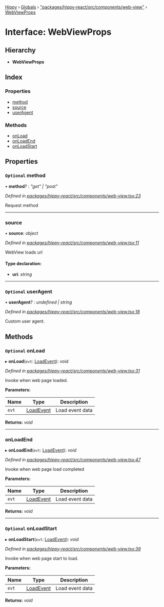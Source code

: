 [Hippy](../README.md) › [Globals](../globals.md) › ["packages/hippy-react/src/components/web-view"](../modules/_packages_hippy_react_src_components_web_view_.md) › [WebViewProps](_packages_hippy_react_src_components_web_view_.webviewprops.md)

# Interface: WebViewProps

## Hierarchy

* **WebViewProps**

## Index

### Properties

* [method](_packages_hippy_react_src_components_web_view_.webviewprops.md#optional-method)
* [source](_packages_hippy_react_src_components_web_view_.webviewprops.md#source)
* [userAgent](_packages_hippy_react_src_components_web_view_.webviewprops.md#optional-useragent)

### Methods

* [onLoad](_packages_hippy_react_src_components_web_view_.webviewprops.md#optional-onload)
* [onLoadEnd](_packages_hippy_react_src_components_web_view_.webviewprops.md#onloadend)
* [onLoadStart](_packages_hippy_react_src_components_web_view_.webviewprops.md#optional-onloadstart)

## Properties

### `Optional` method

• **method**? : *"get" | "post"*

*Defined in [packages/hippy-react/src/components/web-view.tsx:23](https://github.com/jeromehan/Hippy/blob/6216275/packages/hippy-react/src/components/web-view.tsx#L23)*

Request method

___

###  source

• **source**: *object*

*Defined in [packages/hippy-react/src/components/web-view.tsx:11](https://github.com/jeromehan/Hippy/blob/6216275/packages/hippy-react/src/components/web-view.tsx#L11)*

WebView loads url

#### Type declaration:

* **uri**: *string*

___

### `Optional` userAgent

• **userAgent**? : *undefined | string*

*Defined in [packages/hippy-react/src/components/web-view.tsx:18](https://github.com/jeromehan/Hippy/blob/6216275/packages/hippy-react/src/components/web-view.tsx#L18)*

Custom user agent.

## Methods

### `Optional` onLoad

▸ **onLoad**(`evt`: [LoadEvent](_packages_hippy_react_src_components_web_view_.loadevent.md)): *void*

*Defined in [packages/hippy-react/src/components/web-view.tsx:31](https://github.com/jeromehan/Hippy/blob/6216275/packages/hippy-react/src/components/web-view.tsx#L31)*

Invoke when web page loaded.

**Parameters:**

Name | Type | Description |
------ | ------ | ------ |
`evt` | [LoadEvent](_packages_hippy_react_src_components_web_view_.loadevent.md) | Load event data |

**Returns:** *void*

___

###  onLoadEnd

▸ **onLoadEnd**(`evt`: [LoadEvent](_packages_hippy_react_src_components_web_view_.loadevent.md)): *void*

*Defined in [packages/hippy-react/src/components/web-view.tsx:47](https://github.com/jeromehan/Hippy/blob/6216275/packages/hippy-react/src/components/web-view.tsx#L47)*

Invoke when web page load completed

**Parameters:**

Name | Type | Description |
------ | ------ | ------ |
`evt` | [LoadEvent](_packages_hippy_react_src_components_web_view_.loadevent.md) | Load event data |

**Returns:** *void*

___

### `Optional` onLoadStart

▸ **onLoadStart**(`evt`: [LoadEvent](_packages_hippy_react_src_components_web_view_.loadevent.md)): *void*

*Defined in [packages/hippy-react/src/components/web-view.tsx:39](https://github.com/jeromehan/Hippy/blob/6216275/packages/hippy-react/src/components/web-view.tsx#L39)*

Invoke when web page start to load.

**Parameters:**

Name | Type | Description |
------ | ------ | ------ |
`evt` | [LoadEvent](_packages_hippy_react_src_components_web_view_.loadevent.md) | Load event data |

**Returns:** *void*
